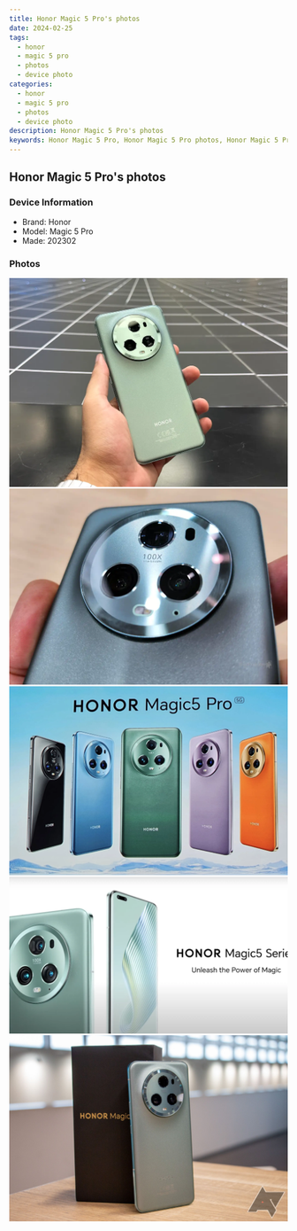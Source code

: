```yaml
---
title: Honor Magic 5 Pro's photos
date: 2024-02-25
tags: 
  - honor
  - magic 5 pro
  - photos
  - device photo
categories: 
  - honor
  - magic 5 pro
  - photos
  - device photo
description: Honor Magic 5 Pro's photos
keywords: Honor Magic 5 Pro, Honor Magic 5 Pro photos, Honor Magic 5 Pro device photo
---
```


## Honor Magic 5 Pro's photos

### Device Information

- Brand: Honor
- Model: Magic 5 Pro
- Made: 202302

### Photos

![/images/best-assets/devices/honor/honor-magic-5-pro/1.jpg](/images/best-assets/devices/honor/honor-magic-5-pro/1.jpg)
![/images/best-assets/devices/honor/honor-magic-5-pro/2.jpg](/images/best-assets/devices/honor/honor-magic-5-pro/2.jpg)
![/images/best-assets/devices/honor/honor-magic-5-pro/3.jpg](/images/best-assets/devices/honor/honor-magic-5-pro/3.jpg)
![/images/best-assets/devices/honor/honor-magic-5-pro/4.jpg](/images/best-assets/devices/honor/honor-magic-5-pro/4.jpg)
![/images/best-assets/devices/honor/honor-magic-5-pro/5.jpg](/images/best-assets/devices/honor/honor-magic-5-pro/5.jpg)
